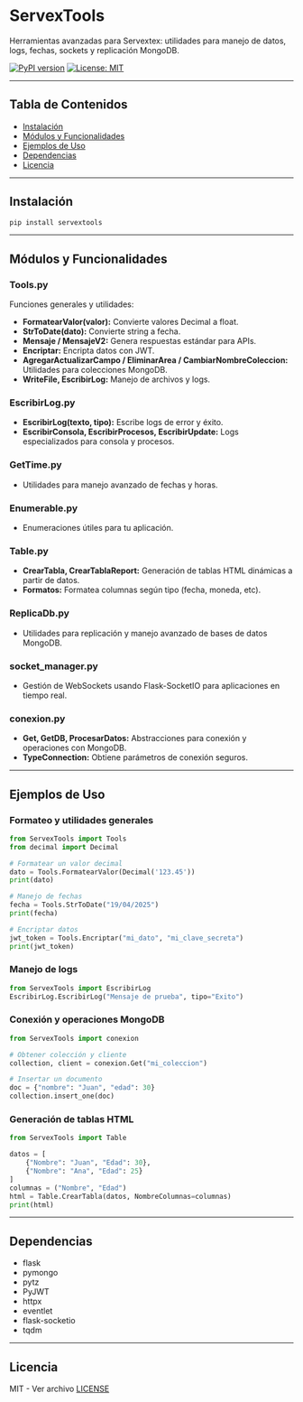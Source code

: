 # ServexTools

Herramientas avanzadas para Servextex: utilidades para manejo de datos, logs, fechas, sockets y replicación MongoDB.

[![PyPI version](https://badge.fury.io/py/servextools.svg)](https://pypi.org/project/servextools/)
[![License: MIT](https://img.shields.io/badge/License-MIT-yellow.svg)](LICENSE)

---

## Tabla de Contenidos
- [Instalación](#instalación)
- [Módulos y Funcionalidades](#módulos-y-funcionalidades)
- [Ejemplos de Uso](#ejemplos-de-uso)
- [Dependencias](#dependencias)
- [Licencia](#licencia)

---

## Instalación

```sh
pip install servextools
```

---

## Módulos y Funcionalidades

### Tools.py
Funciones generales y utilidades:
- **FormatearValor(valor):** Convierte valores Decimal a float.
- **StrToDate(dato):** Convierte string a fecha.
- **Mensaje / MensajeV2:** Genera respuestas estándar para APIs.
- **Encriptar:** Encripta datos con JWT.
- **AgregarActualizarCampo / EliminarArea / CambiarNombreColeccion:** Utilidades para colecciones MongoDB.
- **WriteFile, EscribirLog:** Manejo de archivos y logs.

### EscribirLog.py
- **EscribirLog(texto, tipo):** Escribe logs de error y éxito.
- **EscribirConsola, EscribirProcesos, EscribirUpdate:** Logs especializados para consola y procesos.

### GetTime.py
- Utilidades para manejo avanzado de fechas y horas.

### Enumerable.py
- Enumeraciones útiles para tu aplicación.

### Table.py
- **CrearTabla, CrearTablaReport:** Generación de tablas HTML dinámicas a partir de datos.
- **Formatos:** Formatea columnas según tipo (fecha, moneda, etc).

### ReplicaDb.py
- Utilidades para replicación y manejo avanzado de bases de datos MongoDB.

### socket_manager.py
- Gestión de WebSockets usando Flask-SocketIO para aplicaciones en tiempo real.

### conexion.py
- **Get, GetDB, ProcesarDatos:** Abstracciones para conexión y operaciones con MongoDB.
- **TypeConnection:** Obtiene parámetros de conexión seguros.

---

## Ejemplos de Uso

### Formateo y utilidades generales
```python
from ServexTools import Tools
from decimal import Decimal

# Formatear un valor decimal
dato = Tools.FormatearValor(Decimal('123.45'))
print(dato)

# Manejo de fechas
fecha = Tools.StrToDate("19/04/2025")
print(fecha)

# Encriptar datos
jwt_token = Tools.Encriptar("mi_dato", "mi_clave_secreta")
print(jwt_token)
```

### Manejo de logs
```python
from ServexTools import EscribirLog
EscribirLog.EscribirLog("Mensaje de prueba", tipo="Exito")
```

### Conexión y operaciones MongoDB
```python
from ServexTools import conexion

# Obtener colección y cliente
collection, client = conexion.Get("mi_coleccion")

# Insertar un documento
doc = {"nombre": "Juan", "edad": 30}
collection.insert_one(doc)
```

### Generación de tablas HTML
```python
from ServexTools import Table

datos = [
    {"Nombre": "Juan", "Edad": 30},
    {"Nombre": "Ana", "Edad": 25}
]
columnas = ("Nombre", "Edad")
html = Table.CrearTabla(datos, NombreColumnas=columnas)
print(html)
```

---

## Dependencias
- flask
- pymongo
- pytz
- PyJWT
- httpx
- eventlet
- flask-socketio
- tqdm

---

## Licencia
MIT - Ver archivo [LICENSE](LICENSE)
